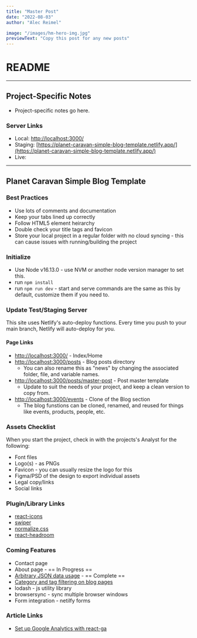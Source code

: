 ```yaml
---
title: "Master Post"
date: "2022-08-03"
author: "Alec Reimel"

image: "/images/hm-hero-img.jpg"
previewText: "Copy this post for any new posts"
---
```


# README

---

## Project-Specific Notes
* Project-specific notes go here.

### Server Links
* Local: [http://localhost:3000/](http://localhost:3000/)
* Staging: [https://planet-caravan-simple-blog-template.netlify.app/](https://planet-caravan-simple-blog-template.netlify.app/)
* Live: 

---

## Planet Caravan Simple Blog Template


### Best Practices
* Use lots of comments and documentation
* Keep your tabs lined up correctly
* Follow HTML5 element heirarchy
* Double check your title tags and favicon
* Store your local project in a regular folder with no cloud syncing - this can cause issues with running/building the project

### Initialize
* Use Node v16.13.0 - use NVM or another node version manager to set this.
* run `npm install`
* run `npm run dev` - start and serve commands are the same as this by default, customize them if you need to.

### Update Test/Staging Server
This site uses Netlify's auto-deploy functions.  Every time you push to your main branch, Netlify will auto-deploy for you.  


#### Page Links
* [http://localhost:3000/](http://localhost:3000/) - Index/Home
* [http://localhost:3000/posts](http://localhost:3000/posts) - Blog posts directory
	- You can also rename this as "news" by changing the associated folder, file, and variable names.
* [http://localhost:3000/posts/master-post](http://localhost:3000/posts/master-post) - Post master template
	- Update to suit the needs of your project, and keep a clean version to copy from.
* [http://localhost:3000/events](http://localhost:3000/events) - Clone of the Blog section
	- The blog funstions can be cloned, renamed, and reused for things like events, products, people, etc.


### Assets Checklist
When you start the project, check in with the projects's Analyst for the following:  
* Font files
* Logo(s) - as PNGs
* Favicon - you can usually resize the logo for this
* Figma/PSD of the design to export individual assets
* Legal copy/links
* Social links

### Plugin/Library Links
* [react-icons](https://react-icons.github.io/react-icons)
* [swiper](https://swiperjs.com/)
* [normalize.css](https://necolas.github.io/normalize.css/)
* [react-headroom](https://kyleamathews.github.io/react-headroom/)

### Coming Features
* Contact page
* About page - == In Progress ==
* [Arbitrary JSON data usage](https://vercel.com/guides/loading-static-file-nextjs-api-route) - == Complete ==
* [Category and tag filtering on blog pages](https://retool.com/blog/filtering-data-in-react-filter-map-and-for-loops/)
* lodash - js utility library
* browsersync - sync multiple browser windows
* Form integration - netilfy forms

### Article Links
* [Set up Google Analytics with react-ga](https://medium.com/@cooperwfloyd/the-most-simple-way-to-track-next-js-page-views-in-google-analytics-8a5c6d981f43)